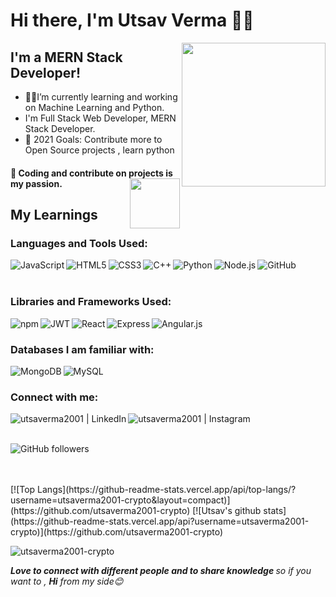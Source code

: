 <h1>Hi there, I'm Utsav Verma 🙋‍♂️</h1>
<img align='right' src="https://media.giphy.com/media/Y01wot3Bt9Bpdz8xvs/giphy.gif" width="230">

<h2>I'm a MERN Stack Developer!</h2>

- 👨‍🎓I’m currently learning and working on Machine Learning and Python.
- I'm Full Stack Web Developer, MERN Stack Developer.
- 🥅 2021 Goals: Contribute more to Open Source projects , learn python
<h4> 🤍 Coding and contribute on projects is my passion.<img align='right' src="https://media.giphy.com/media/8SRqnPebX1H8lQy5YR/giphy.gif" width="80"></h4>

<h2>My Learnings</h2>

<h3> Languages and Tools Used:</h3>
<p>
<img align="left" alt="JavaScript" src="https://img.shields.io/badge/JavaScript-F7DF1E?style=for-the-badge&logo=javascript&logoColor=black" />
<img align="left" alt="HTML5" src="https://img.shields.io/badge/HTML5-E34F26?style=for-the-badge&logo=html5&logoColor=white" />
<img align="left" alt="CSS3" src="https://img.shields.io/badge/CSS3-1572B6?style=for-the-badge&logo=css3&logoColor=white" />
<img align="left" alt="C++" src="https://img.shields.io/badge/C%2B%2B-00599C?style=for-the-badge&logo=c%2B%2B&logoColor=white" />
<img align="left" alt="Python" src="https://img.shields.io/badge/python-3670A0?style=for-the-badge&logo=python&logoColor=ffdd54" />
</p>
<p>
<img align="left" alt="Node.js" src="https://img.shields.io/badge/Node.js-43853D?style=for-the-badge&logo=node.js&logoColor=white" />
<img align="left" alt="GitHub" src="https://img.shields.io/badge/GitHub-100000?style=for-the-badge&logo=github&logoColor=white" />
</p>
<br /><br />

<h3> Libraries and Frameworks Used: </h3>

<img align="left" alt="npm" src="https://img.shields.io/badge/npm-CB3837?style=for-the-badge&logo=npm&logoColor=white" />
<img align="left" alt="JWT" src="https://img.shields.io/badge/JWT-black?style=for-the-badge&logo=JSON%20web%20tokens" />
<img align="left" alt="React" src="https://img.shields.io/badge/React-20232A?style=for-the-badge&logo=react&logoColor=61DAFB" />
<img align="left" alt="Express" src="https://img.shields.io/badge/Express.js-000000?style=for-the-badge&logo=express&logoColor=white" />
<img align="left" alt="Angular.js" src="https://img.shields.io/badge/AngularJS-E23237?style=for-the-badge&logo=angularjs&logoColor=white" />

<br />

<h3> Databases I am familiar with:</h3>

<img align="left" alt="MongoDB" src="https://img.shields.io/badge/MongoDB-4EA94B?style=for-the-badge&logo=mongodb&logoColor=white" />
<img align="left" alt="MySQL" src="https://img.shields.io/badge/mysql-%2300f.svg?style=for-the-badge&logo=mysql&logoColor=white" />
<br />

<h3> Connect with me:</h3>

[<img align="left" alt="utsaverma2001 | LinkedIn" src="https://img.shields.io/badge/LinkedIn-0077B5?style=for-the-badge&logo=linkedin&logoColor=white" />][linkedin]
[<img align="left" alt="utsaverma2001 | Instagram" src="https://img.shields.io/badge/Instagram-E4405F?style=for-the-badge&logo=instagram&logoColor=white" />][instagram]

<br />
<br />

[instagram]:https://www.instagram.com/utsaverma2001/
[linkedin]: https://www.linkedin.com/in/utsav-verma-57a065193/


![GitHub followers](https://img.shields.io/github/followers/utsaverma2001-crypto?label=Follow&style=social)

<br />
<br />
[![Top Langs](https://github-readme-stats.vercel.app/api/top-langs/?username=utsaverma2001-crypto&layout=compact)](https://github.com/utsaverma2001-crypto)
[![Utsav's github stats](https://github-readme-stats.vercel.app/api?username=utsaverma2001-crypto)](https://github.com/utsaverma2001-crypto)


<p><img align="center" src="https://github-readme-streak-stats.herokuapp.com/?user=utsaverma2001-crypto&" alt="utsaverma2001-crypto" /></p>

 <em><b>Love to connect with different people and to share knowledge </b> so if you want to , <b>Hi</b> from my side😊</em>
